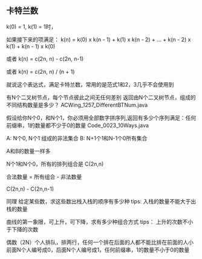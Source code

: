 ## 卡特兰数

k(0) = 1, k(1) = 1时，

如果接下来的项满足： k(n) = k(0) x k(n - 1) + k(1) x k(n - 2) + ... + k(n - 2) x k(1) + k(n - 1) x k(0)

或者 k(n) = c(2n, n) - c(2n, n-1)

或者 k(n) = c(2n, n) / (n + 1)

就说这个表达式，满足卡特兰数，常用的是范式1和2，3几乎不会使用到

有N个二叉树节点，每个节点彼此之间无任何差别 返回由N个二叉树节点，组成的不同结构数量是多少？ ACWing_1257_DifferentBTNum.java

假设给你N个0，和N个1，你必须用全部数字拼序列,返回有多少个序列满足：任何前缀串，1的数量都不少于0的数量 Code_0023_10Ways.java

A: N个0, N个1 组成的非法集合 B: N+1个1和N-1个0所有集合

A和B的数量一样多

N个1和N个0，所有的排列组合是 C(2n,n)

合法数量 = 所有组合 - 非法数量

C(2n,n) - C(2n,n-1)

同理
给定某些数，求这些数出栈入栈的顺序有多少种
tips:
入栈的数量不能大于出栈的数量

曲线的第一象限，可上升，可下降，求有多少种组合方式
tips：
上升的次数不小于下降的次数

偶数（2N）个人排队，排两行，任何一个排在后面的人都不能比排在前面的人小
前面N个人编号成0，后面N个人编号成1，任何前缀串，1的数量不小于0的数量